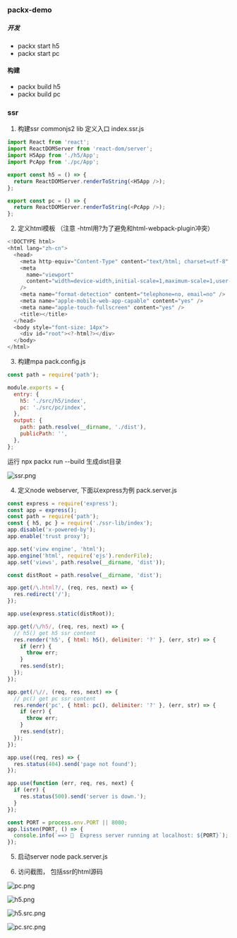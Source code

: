 ### packx-demo

##### 开发
- packx start h5
- packx start pc

#### 构建
- packx build h5
- packx build pc

### ssr 

1.  构建ssr commonjs2 lib 
定义入口 index.ssr.js

```js
import React from 'react';
import ReactDOMServer from 'react-dom/server';
import H5App from './h5/App';
import PcApp from './pc/App';

export const h5 = () => {
  return ReactDOMServer.renderToString(<H5App />);
};

export const pc = () => {
  return ReactDOMServer.renderToString(<PcApp />);
};

```
2. 定义html模板 （注意 -html用?为了避免和html-webpack-plugin冲突） 

```js
<!DOCTYPE html>
<html lang="zh-cn">
  <head>
    <meta http-equiv="Content-Type" content="text/html; charset=utf-8" />
    <meta
      name="viewport"
      content="width=device-width,initial-scale=1,maximum-scale=1,user-scalable=no,minimal-ui,viewport-fit=cover"
    />
    <meta name="format-detection" content="telephone=no, email=no" />
    <meta name="apple-mobile-web-app-capable" content="yes" />
    <meta name="apple-touch-fullscreen" content="yes" />
    <title></title>
  </head>
  <body style="font-size: 14px">
    <div id="root"><?-html?></div>
  </body>
</html>

```
3.  构建mpa
 pack.config.js

```js
const path = require('path');

module.exports = {
  entry: {
    h5: './src/h5/index',
    pc: './src/pc/index',
  },
  output: {
    path: path.resolve(__dirname, './dist'),
    publicPath: '',
  },
};

```
运行 npx packx run --build 生成dist目录

![ssr.png](https://p1-juejin.byteimg.com/tos-cn-i-k3u1fbpfcp/32a42d9addeb4ceeb8c23ffa07f0ec04~tplv-k3u1fbpfcp-watermark.image)

4. 定义node webserver, 下面以express为例
pack.server.js
```js
const express = require('express');
const app = express();
const path = require('path');
const { h5, pc } = require('./ssr-lib/index');
app.disable('x-powered-by');
app.enable('trust proxy');

app.set('view engine', 'html');
app.engine('html', require('ejs').renderFile);
app.set('views', path.resolve(__dirname, 'dist'));

const distRoot = path.resolve(__dirname, 'dist');

app.get(/\.html?/, (req, res, next) => {
  res.redirect('/');
});

app.use(express.static(distRoot));

app.get(/\/h5/, (req, res, next) => {
  // h5() get h5 ssr content
  res.render('h5', { html: h5(), delimiter: '?' }, (err, str) => {
    if (err) {
      throw err;
    }
    res.send(str);
  });
});

app.get(/\//, (req, res, next) => {
  // pc() get pc ssr content
  res.render('pc', { html: pc(), delimiter: '?' }, (err, str) => {
    if (err) {
      throw err;
    }
    res.send(str);
  });
});

app.use((req, res) => {
  res.status(404).send('page not found');
});

app.use(function (err, req, res, next) {
  if (err) {
    res.status(500).send('server is down.');
  }
});

const PORT = process.env.PORT || 8080;
app.listen(PORT, () => {
  console.info(`==> 🍺  Express server running at localhost: ${PORT}`);
});

```
5. 启动server node pack.server.js

6. 访问截图， 包括ssr的html源码

![pc.png](https://p3-juejin.byteimg.com/tos-cn-i-k3u1fbpfcp/9cbef3ba6fe146d0a68357a250728d72~tplv-k3u1fbpfcp-watermark.image)


![h5.png](https://p1-juejin.byteimg.com/tos-cn-i-k3u1fbpfcp/637e32653d704cedb4d4bf1217c3555a~tplv-k3u1fbpfcp-watermark.image)


![h5.src.png](https://p6-juejin.byteimg.com/tos-cn-i-k3u1fbpfcp/15313a2172c549889cbd61e60e15fc74~tplv-k3u1fbpfcp-watermark.image)


![pc.src.png](https://p3-juejin.byteimg.com/tos-cn-i-k3u1fbpfcp/ee89111ca952483c8a4b239b147e5a5c~tplv-k3u1fbpfcp-watermark.image)